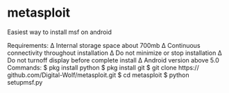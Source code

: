 # metasploit
Easiest way to install msf on android

Requirements:
   ∆ Internal storage space about 700mb
   ∆ Continuous connectivity throughout installation
   ∆ Do not minimize or stop installation
   ∆ Do not turnoff display before complete install
   ∆ Android version above 5.0 
Commands:
   $ pkg install python
   $ pkg install git
   $ git clone https:// github.com/Digital-Wolf/metasploit.git
   $ cd metasploit
   $ python setupmsf.py
